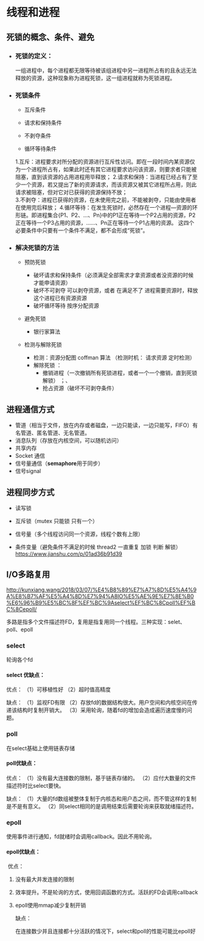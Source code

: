 # 线程和进程

## 死锁的概念、条件、避免

- ### 死锁的定义：    

  ​    一组进程中，每个进程都无限等待被该组进程中另一进程所占有的且永远无法释放的资源，这种现象称为进程死锁，这一组进程就称为死锁进程。

- ### 死锁条件

  -  互斥条件

  -  请求和保持条件

  -  不剥夺条件

  -  循环等待条件

    

    1.互斥：进程要求对所分配的资源进行互斥性访问。即在一段时间内某资源仅为一个进程所占有，如果此时还有其它进程要求访问该资源，则要求者只能被阻塞，直到该资源的占用进程用毕释放； 
     2.请求和保持：当进程已经占有了至少一个资源，若又提出了新的资源请求，而该资源又被其它进程所占用，则此请求被阻塞，但对它对已获得的资源保持不放；       
    3.不剥夺：进程已获得的资源，在未使用完之前，不能被剥夺，只能由使用者在使用完后释放；
    4.循环等待：在发生死锁时，必然存在一个进程—资源的环形链。即进程集合{P1、P2、…、Pn}中的P1正在等待一个P2占用的资源，P2正在等待一个P3占用的资源，……、Pn正在等待一个P1占用的资源。
            这四个必要条件中只要有一个条件不满足，都不会形成“死锁”。  

- ### 解决死锁的方法

  -  预防死锁

     - 破坏请求和保持条件（必须满足全部需求才拿资源或者没资源的时候才能申请资源）
     - 破坏不可剥夺  可以剥夺资源，或者 在满足不了 进程需要资源时，释放这个进程已有资源资源
     - 破坏循环等待 按序分配资源

  -  避免死锁

     - 银行家算法

  -  检测与解除死锁

     - 检测：资源分配图 coffman 算法  （检测时机： 请求资源 定时检测）
     - 解除死锁 ：
       - 撤销进程（一次撤销所有死锁进程，或者一个一个撤销，直到死锁解锁） ；、
       - 抢占资源（破坏不可剥夺条件）



## 进程通信方式

- 管道（相当于文件，放在内存或者磁盘，一边只能读，一边只能写，FIFO）有名管道、匿名管道、无名管道。
- 消息队列（存放在内核空间，可以随机访问）
- 共享内存
- Socket 通信
- 信号量通信（**semaphore**用于同步）
- 信号signal

## 进程同步方式

- 读写锁

- 互斥锁（mutex 只能锁 只有一个）

- 信号量（多个线程访问同一个资源，线程个数有上限）

- 条件变量（避免条件不满足的时候 thread2 一直重复 加锁 判断 解锁）https://www.jianshu.com/p/01ad36b91d39

## I/O多路复用

http://kunxiang.wang/2018/03/07/%E4%B8%89%E7%A7%8D%E5%A4%9A%E8%B7%AF%E5%A4%8D%E7%94%A8IO%E5%AE%9E%E7%8E%B0%E6%96%B9%E5%BC%8F%EF%BC%9Aselect%EF%BC%8Cpoll%EF%BC%8Cepoll/ 

多路是指多个文件描述符FD，复用是指复用同一个线程。三种实现：selet、poll、epoll

### select

轮询各个fd

#### select 优缺点：

优点：
（1）可移植性好
（2）超时值高精度

缺点：
（1）监视FD有限
（2）存放fd的数据结构很大。用户空间和内核空间在传递该结构时复制开销大。
（3）采用轮询，随着fd的增加会造成遍历速度慢的问题。

### poll

在select基础上使用链表存储

#### poll优缺点：

优点：
（1）没有最大连接数的限制，基于链表存储的。
（2）应付大数量的文件描述符时比select要快。

缺点：
（1）大量的fd数组被整体复制于内核态和用户态之间，而不管这样的复制是不是有意义。
（2）同select相同的是调用结束后需要轮询来获取就绪描述符。

### epoll

使用事件进行通知，fd就绪时会调用callback。因此不用轮询。

#### epoll优缺点：

​		优点：

1. 没有最大并发连接的限制

2. 效率提升。不是轮询的方式，使用回调函数的方式。活跃的FD会调用callback

3. epoll使用mmap减少复制开销

   缺点：

   在连接数少并且连接都十分活跃的情况下，select和poll的性能可能比epoll好
